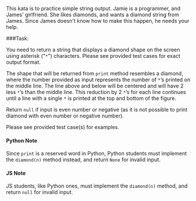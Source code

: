 This kata is to practice simple string output.
Jamie is a programmer, and James' girlfriend. She likes diamonds, and wants a diamond string from James. Since James doesn't know how to make this happen, he needs your help.

###Task:

You need to return a string that displays a diamond shape on the screen using asterisk ("`*`") characters. Please see provided test cases for exact output format.

The shape that will be returned from `print` method resembles a diamond, where the number provided as input represents the number of `*`’s printed on the middle line. The line above and below will be centered and will have 2 less `*`’s than the middle line. This reduction by 2 `*`’s for each line continues until a line with a single `*` is printed at the top and bottom of the figure.

Return `null` if input is even number or negative (as it is not possible to print diamond with even number or negative number).

Please see provided test case(s) for examples.

#### Python Note
Since `print` is a reserved word in Python, Python students must implement the `diamond(n)` method instead, and return `None` for invalid input.

#### JS Note
JS students, like Python ones, must implement the `diamond(n)` method, and return `null` for invalid input.
